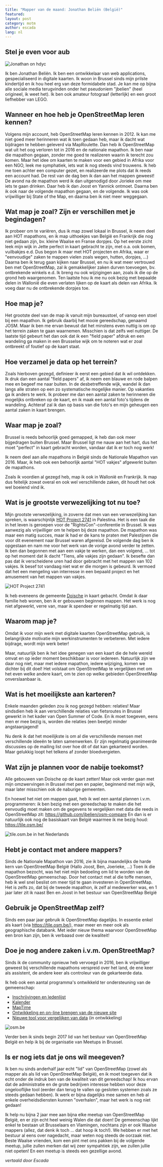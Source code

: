 ```yaml
---
title: "Mapper van de maand: Jonathan Beliën (België)"
featured:
layout: post
category: motm
author: escada
lang: nl
---
```


## Stel je even voor aub

![Jonathan on hdyc](https://photos.smugmug.com/OSM/Screenshots/Mapper-in-the-Spotlight/Jonathan-Beliën/i-2wVmTgF/0/7c87e077/X2/Screen%20Shot%202017-09-13%20at%2012.29.51-X2.png)

Ik ben Jonathan Beliën. Ik ben een ontwikkelaar van web applications, gespecialiseerd in digitale kaarten.
Ik woon in Brussel sinds mijn prilste kindertijd en ik hou heel erg van deze formidabele stad. Je kan me op bijna alle
sociale media terugvinden onder het pseudoniem "jbelien" (heel origineel, ik weet het). Ik ben ook
amateur fotograaf (letterlijk) en een groot liefhebber van LEGO.

## Wanneer en hoe heb je OpenStreetMap leren kennen? 

Volgens  mijn account, heb OpenStreetMap leren kennen in 2012.  Ik kan me niet goed meer herinneren
wat ik toen gedaan heb, maar ik dacht  wat bijdragen te hebben geleverd via MapRoulette. Dan heb ik OpenStreetMap
wat uit het oog verloren tot in 2016 en de nationale mapathon. Ik ben naar die mapathon gegaan,
zonder me goed te realizeren waarin ik terecht zou komen. Maar het idee om kaarten te maken voor een
gebied in Afrika voor een NGO, leek me symphatiek, iets wat ik nog steeds vind trouwens.
Ik heb me toen achter een computer gezet, en realizeerde me plots dat ik reeds een account had. De rest
van de dag ben ik dan aan het mappen geweest! 
De avond na de mapathon werd ik dan uitgenodigd door Jorieke om mee iets te gaan drinken.
Daar heb ik dan Joost en Yannick ontmoet. Daarna ben ik ook naar de volgende mapathon gegaan,
en de volgende. Ik was ook vrijwilliger bij State of the Map, en daarna ben ik niet meer weggegaan.

## Wat map je zoal? Zijn er verschillen met je begindagen? 

Ik probeer om te variëren, dus ik map zowel lokaal in Brussel, ik neem deel aan HOT mapathons, en ik
map uithoekjes van België en Frankrijk die nog niet gedaan zijn, bv. kleine Waalse en Franse dorpjes.
Op het eerste zicht leek mijn wijk in Jette perfect in kaart gebracht te zijn, met o.a. ook bomen,
vuilbakjes e.d. Dus begon ik maar met HOT projecten en Afrika, waar er "eenvoudige" zaken te mappen
vielen zoals wegen, hutten, dorpjes, ...) Daarna ben ik terug gaan kijken naar Brussel, en nu ik
wat meer vertrouwd ben met OpenStreetMap, zal ik gemakkelijker zaken durven toevoegen, bv. ontbrekende
winkels e.d. Ik breng nu ook wijzigingen aan, zoals ik die op de grond heb waargenomen.
Ten laatste hou ik me nu ook bezig met bepaalde delen in Wallonië die even verlaten lijken op de kaart
als delen van Afrika. Ik voeg daar nu de ontbrekende dorpjes toe.

## Hoe map je? 

Het grootste deel van de map ik vanuit mijn bureaustoel, of vanop een stoel bij een mapathon. Ik gebruik
daarbij het mooie gereedschap, genaamd JOSM. Maar ik ben me ervan bewust dat het minstens even nuttig is
om op het terrein zaken te gaan waarnemen. Misschien is dat zelfs wel nuttiger. De laatste tijd gebeurt
het dan ook dat ik een "field paper" afdruk en een wandeling ga maken in een Brusselse wijk om te
noteren wat er zoal ontbreekt of foutief op de kaart staat.

## Hoe verzamel je data op het terrein? 

Zoals hierboven gezegd, definieer ik eerst een gebied dat ik wil ontdekken. Ik druk dan een aantal "field papers" af,
ik neem een blauwe en rode balpen mee en begeef me naar buiten. In de desbetreffende wijk, wandel ik
dan langs alle straten op een zo systematische mogelijke manier. Op vakanties ga ik anders te werk.
Ik probeer me dan een aantal zaken te herinneren die mogelijks ontbreken op de kaart, en ik
maak een aantal foto's tijdens de wandeling. Achteraf zal ik dan op basis van die foto's en mijn geheugen
een aantal zaken in kaart brengen.

## Waar map je zoal? 

Brussel is reeds behoorlijk goed gemapped, ik heb dan ook meer bijgedragen buiten Brussel. Maar Brussel ligt
me nauw aan het hart, dus het moet "perfect" in kaart gebracht worden, vandaar dat ik er toch nog werk! 

Ik neem deel aan alle mapathons in België sinds de Nationale Mapathon van 2016. Maar, ik heb ook een behoorlijk
aantal "HOT vakjes" afgewerkt buiten de mapathons.

Zoals ik voordien al gezegd heb, map ik ook in Wallonië en Frankrijk. Ik map dus feitelijk zowat overal
en ook wel verschillende zaken, dit houdt het ook wel boeiend vind ik.

## Wat is je grootste verwezelijking tot nu toe? 

Mijn grootste verwezelijking, in zoverre dat men van een verwezelijking kan spreken, is waarschijnlijk
[HOT Project 2741](http://tasks.hotosm.org/project/2741) in Palestina. Het is een taak die in het
leven is geroepen voor de "RightsCon"-conferentie in Brussel. Ik was aanwezig als vrijwilliger om
te helpen bij deze mapathon. De mapathon was maar een matig succes, maar ik had er de kans te praten met
Palestijnen die voor dit evenement naar Brussel waren afgereisd. De volgende dag ben ik opgestaan
en nam me voor het werk van de vorige avond verder te zetten. Ik ben dan begonnen met aan een vakje
te werken, dan een volgend, ... tot op het moment dat ik dacht "Tiens, alle vakjes zijn gedaan". Ik
besefte dan pas dat ik verscheidene uren had door gebracht met het mappen van 102 vakjes. Ik besef
tot vandaag niet wat er die morgen is gebeurd. Ik vermoed dat het een mengeling van interresse in
een bepaald project en het amusement van het mappen van vakjes.

![HOT Project 2741](https://photos.smugmug.com/OSM/Screenshots/Mapper-in-the-Spotlight/Jonathan-Beliën/i-QmW6JZF/0/68c9bdd1/L/Screen%20Shot%202017-09-13%20at%2012.27.10-L.png)

Ik heb eveneens de gemeente [Doische](http://www.openstreetmap.org/relation/1604184) in
kaart gebacht. Omdat ik daar familie heb wonen, ben ik er gebouwen beginnen mappen. Het werk
is nog niet afgewerkt, verre van, maar ik spendeer er regelmatig tijd aan.

## Waarom map je? 

Omdat ik voor mijn werk met digitale kaarten OpenStreetMap gebruik, is belangrijkste motivatie mijn
werkinstrumenten te verbeteren. Met iedere bijdrage, wordt mijn werk beter!

Maar, natuurlijk ben ik het idee genegen van een kaart die de hele wereld omvat en op ieder moment beschikbaar
is voor iedereen. Natuurlijk zijn we daar nog niet, maar met iedere mapathon, iedere wijziging,
komen we dichter bij dit doel! Het volstaat om OpenStreetMap te vergelijken met om het even
welke andere kaart, om te zien op welke gebieden OpenStreetMap onverslaanbaar is.

## Wat is het moeilijkste aan karteren? 

Enkele maanden geleden zou ik nog gezegd hebben: relaties! Maar sindsdien heb ik aan verschillende
relaties van fietsroutes in Brussel gewerkt in het kader van Open Summer of Code. En ik moet toegeven,
eens men er mee bezig is, worden die relaties (een beetje) minder angstaanjagend! 

Nu denk ik dat het moeilijkste is om al die verschillende mensen met verschillende ideeën te laten
samenwerken. Er zijn regelmatig geanimeerde discussies op de mailing list over hoe dit of dat kan gekarteerd
 worden. Maar gelukkig loopt het telkens af zonder bloedvergieten.

## Wat zijn je plannen voor de nabije toekomst? 

Alle gebouwen van Doische op de kaart zetten! Maar ook verder gaan met mijn omzwervingen in
Brussel met pen en papier, beginnend met mijn wijk, maar later misschien ook de naburige gemeenten.

En hoewel het niet om mappen gaat, heb ik wel een aantal plannen i.v.m. programmeren: ik ben bezig met een gereedschap
te maken die het eenvoudig moet maken om de gegevens te vergelijken met data die reeds in OpenStreetMap zit: https://github.com/jbelien/osm-compare
En dan is er natuurlijk ook nog de basiskaart van België waarmee ik me bezig houd: https://tile.osm.be/

![tile.osm.be in het Nederlands](https://photos.smugmug.com/OSM/Screenshots/Mapper-in-the-Spotlight/Jonathan-Beliën/i-7THt6Vg/0/46c8a54c/XL/Screen%20Shot%202017-09-13%20at%2012.27.57-XL.png)

## Hebt je contact met andere mappers? 

Sinds de Nationale Mapathon van 2016, zie ik bijna maandelijks de harde kern van OpenStreetMap België (Hallo Joost, Ben, Joerieke, ...)
Toen ik die mapathon bezocht, was het niet mijn bedoeling om lid te worden van de OpenStreetMap gemeenschap.
Door het contact met al die toffe mensen, heb ik wel snel beslist om meer tijd te gaan investeren in OpenStreetMap.
Het is zelfs zo, dat bij de tweede mapathon, ik zelf al medewerker was, en 1 jaar later zit ik
naast Ben en Joost in het bestuur van OpenStreetMap België

## Gebruik je OpenStreetMap zelf? 

Sinds een paar jaar gebruik ik OpenStreetMap dagelijks. In essentie enkel als kaart (via https://tile.osm.be/), maar
meer en meer ook als geographische databank. Met ieder nieuw thema waarvoor OpenStreetMap een bron
kan zijn, ben ik verbaasd over de kwaliteit!

## Doe je nog andere zaken i.v.m. OpenStreetMap? 

Sinds ik de community opnieuw heb vervoegd in 2016, ben ik vrijwilliger geweest bij verschillende mapathons
verspreid over het land, de ene keer als assistent, de andere keer als controleur van de gekarteerde data.

Ik heb ook een aantal programma's ontwikkeld ter ondersteuning van de gemeenschap:
* [Inschrijvingen en ledenlijst](https://members.osm.be/)
* [Kalender](https://calendar.osm.be/)
* [MapTime](http://maptime.io/belgium/)
* [Ontwikkeling en on-line brengen van de nieuwe site](http://osm.be/)
* [Nieuwe tool voor vergelijken van data](https://github.com/jbelien/osm-compare)  (in ontwikkeling)

![osm.be](https://photos.smugmug.com/OSM/Screenshots/Mapper-in-the-Spotlight/Jonathan-Beliën/i-7THt6Vg/1/16c7ebff/XL/Screen%20Shot%202017-09-13%20at%2012.27.57-XL.png)

Verder ben ik sinds begin 2017 lid van het bestuur van OpenStreetMap België en help ik
bij de organisatie van Meetups in Brussel.

## Is er nog iets dat je ons wil meegeven? 

Ik ben nu sinds anderhalf jaar  echt "lid" van OpenStreetMap (zowel als mapper als als lid van
OpenStreetMap België), en ik moet toegeven dat ik echt onder de indruk ben van de kwaliteit van dit
gereedschap! Ik hou ervan dat de administratie en de grote bedrijven interesse hebben voor
deze ongelooflijke tool (eerder dan terug te vallen op gesloten systemen zoals ze steeds gedaan
hebben). Ik werk er bijna dagelijks mee samen en heb al enkele overheidsdiensten kunnen "overhalen",
maar het werk is nog niet gedaan! 

Ik help nu bijna 2 jaar mee aan bijna elke meetup van OpenStreetMap België, en er zijn echt
heel weinig Walen die dat doen! De gemeenschap lijkt enkel te bestaan uit Brusselaars en Vlamingen,
nochtans zijn er ook Waalse mappers (allez, dat denk ik toch ... dat hoop ik toch!).
We hebben er met het bestuur al eens over nagedacht, maar weten nog steeds de oorzaak niet.
Beste Waalse vrienden, kom een pint met ons pakken bij de volgende meetup, jullie zullen merken
dat wij zeer sympahtiek zijn, we zullen jullie niet opeten! En een meetup is steeds een gezellige avond.

_vertaald door Escada_
